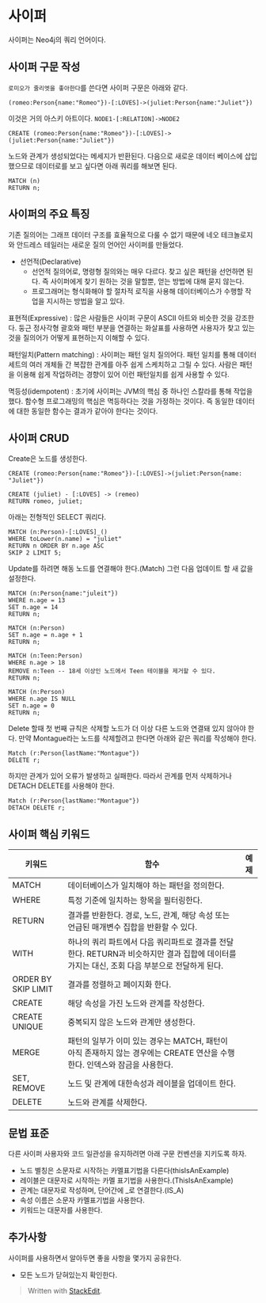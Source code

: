 # 사이퍼 

사이퍼는 Neo4j의 쿼리 언어이다. 

## 사이퍼 구문 작성

`로미오가 줄리엣을 좋아한다`를 쓴다면 사이퍼 구문은 아래와 같다. 

```
(romeo:Person{name:"Romeo"})-[:LOVES]->(juliet:Person{name:"Juliet"})
```

이것은 거의 아스키 아트이다. 
`NODE1-[:RELATION]->NODE2`

```
CREATE (romeo:Person{name:"Romeo"})-[:LOVES]->(juliet:Person{name:"Juliet"})
```

노드와 관계가 생성되었다는 메세지가 반환된다. 다음으로 새로운 데이터 베이스에 삽입했으므로 데이터로를 보고 싶다면 아래 쿼리를 해보면 된다.

```
MATCH (n)
RETURN n;
```

## 사이퍼의 주요 특징

기존 질의어는 그래프 데이터 구조를 효율적으로 다룰 수 없기 때문에 네오 테크놀로지와 안드레스 테일러는 새로운 질의 언어인 사이퍼를 만들었다. 

* 선언적(Declarative)
	* 선언적 질의어로, 명령형 질의와는 매우 다르다. 찾고 싶은 패턴을 선언하면 된다. 즉 사이퍼에게 찾기 원하는 것을 말할뿐, 얻는 방법에 대해 묻지 않는다. 
	* 프로그래머는 형식화해야 할 절차적 로직을 사용해 데이터베이스가 수행할 작업을 지시하는 방법을 알고 있다.

표현적(Expressive)
: 많은 사람들은 사이퍼 구문이 ASCII 아트와 비슷한 것을 강조한다. 둥근 정사각형 괄호와 패턴 부분을 연결하는 화살표를 사용하면 사용자가 찾고 있는 것을 질의어가 어떻게 표현하는지 이해할 수 있다.  

패턴일치(Pattern matching) 
: 사이퍼는 패턴 일치 질의어다. 패턴 일치를 통해 데이터 세트의 여러 개체들 간 복잡한 관계를 아주 쉽게 스케치하고 그릴 수 있다. 사람은 패턴을 이용해 쉽게 작업하려는 경향이 있어 이런 패턴일치를 쉽게 사용할 수 있다.

멱등성(idempotent)
: 초기에 사이퍼는 JVM의 핵심 중 하나인 스칼라를 통해 작업을 했다. 함수형 프로그래밍의 핵심은 멱등하다는 것을 가정하는 것이다. 즉 동일한 데이터에 대한 동일한 함수는 결과가 같아야 한다는 것이다.

## 사이퍼 CRUD

Create은 노드를 생성한다. 
```
CREATE (romeo:Person{name:"Romeo"})-[:LOVES]->(juliet:Person{name: "Juliet"})

CREATE (juliet) - [:LOVES] -> (remeo)
RETURN romeo, juliet;
```

아래는 전형적인 SELECT 쿼리다. 
```
MATCH (n:Person)-[:LOVES]_()
WHERE toLower(n.name) = "juliet"
RETURN n ORDER BY n.age ASC
SKIP 2 LIMIT 5;
```

Update를 하려면 해동 노드를 연결해야 한다.(Match) 
그런 다음 업데이트 할 새 값을 설정한다. 

```
MATCH (n:Person{name:"juleit"})
WHERE n.age = 13
SET n.age = 14
RETURN n;
``` 

```
MATCH (n:Person)
SET n.age = n.age + 1
RETURN n;
```

```
MATCH (n:Teen:Person)
WHERE n.age > 18
REMOVE n:Teen -- 18세 이상인 노드에서 Teen 테이블을 제거할 수 있다.
RETURN n;
```

```
MATCH (n:Person)
WHERE n.age IS NULL
SET n.age = 0
RETURN n;
```

Delete  할때 첫 번째 규칙은 삭제할 노드가 더 이상 다른 노드와 연결돼 있지 않아야 한다. 만약 Montague라는 노드를 삭제할려고 한다면 아래와 같은 쿼리를 작성해야 한다. 

```
Match (r:Person{lastName:"Montague"})
DELETE r;
```

하지만 관계가 있어 오류가 발생하고 실패한다. 따라서 관계를 먼저 삭제하거나 DETACH DELETE를 사용해야 한다.

```
Match (r:Person{lastName:"Montague"})
DETACH DELETE r;
```


## 사이퍼 핵심 키워드

|키워드|함수|예제|
|--|--|--|
|MATCH| 데이터베이스가 일치해야 하는 패턴을 정의한다.   | |
|WHERE| 특정 기준에 일치하는 항목을 필터링한다.| |
|RETURN| 결과를 반환한다. 경로, 노드, 관계, 해당 속성 또는 언급된 매개변수 집합을 반환할 수 있다.| |
|WITH|하나의 쿼리 파트에서 다음 쿼리파트로 결과를 전달한다. RETURN과 비슷하지만 결과 집합에 데이터를 가지는 대신, 조회 다음 부분으로 전달하게 된다.| |
|ORDER BY SKIP LIMIT|결과를 정렬하고 페이지화 한다.| |
|CREATE|해당 속성을 가진 노드와 관계를 작성한다.| |
|CREATE UNIQUE|중복되지 않은 노드와 관계만 생성한다.| |
|MERGE|패턴의 일부가 이미 있는 경우는 MATCH, 패턴이 아직 존재하지 않는 경우에는 CREATE 연산을 수행한다. 인덱스와 잠금을 사용한다.| |
|SET, REMOVE|노드 및 관계에 대한속성과 레이블을 업데이트 한다.| |
|DELETE|노드와 관계를 삭제한다.| |

## 문법 표준 

다른 사이퍼 사용자와 코드 일관성을 유지하려면 아래 구문 컨벤션을 지키도록 하자. 

* 노드 별칭은 소문자로 시작하는 카멜표기법을 다른다(thisIsAnExample)
* 레이블은 대문자로 시작하는 카멜 표기법을 사용한다.(ThisIsAnExample)
* 관계는 대문자로 작성하며, 단어간에 _로 연결한다.(IS_A)
* 속성 이름은 소문자 카멜표기법을 사용한다.
* 키워드는 대문자를 사용한다. 

## 추가사항

사이퍼를 사용하면서 알아두면 좋을 사항을 몇가지 공유한다. 

* 모든 노드가 닫혀있는지 확인한다. 







> Written with [StackEdit](https://stackedit.io/).
<!--stackedit_data:
eyJoaXN0b3J5IjpbLTM2MDgwODI5MCwtMjA5MDg0NDA3MSwtNT
Y2NzU5MjUxLDIwNzgwNDc1NTEsLTkxMDk1Mjg2LC0xODkwOTk3
ODQxLC0xMTYwNDM0Mjc4LC0yOTQ3ODMxMywtNTUxNTAzNzcwLD
E4NzgwNzcyNjUsLTcxMTAxMzAxNywyMjkyNjY1NTYsNjMyNjAx
NTMyLC0xMTAzODc1ODQzLDIxMjM4MTIwOTBdfQ==
-->